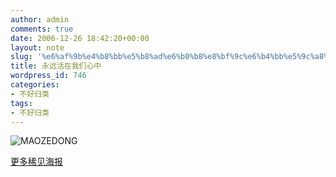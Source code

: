 ```yaml
---
author: admin
comments: true
date: 2006-12-26 18:42:20+00:00
layout: note
slug: '%e6%af%9b%e4%b8%bb%e5%b8%ad%e6%b0%b8%e8%bf%9c%e6%b4%bb%e5%9c%a8%e6%88%91%e4%bb%ac%e5%bf%83%e4%b8%ad'
title: 永远活在我们心中
wordpress_id: 746
categories:
- 不好归类
tags:
- 不好归类
---
```


![MAOZEDONG](http://farm1.static.flickr.com/134/333950782_36b19a1d45.jpg?v=0)

[更多稀见海报](http://db1.maopost.com/wcat=mao&wlan=en&wreq=postercat&catref=c_leader)
